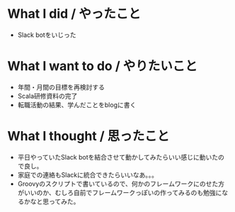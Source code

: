 # What I did / やったこと
- Slack botをいじった

# What I want to do / やりたいこと
- 年間・月間の目標を再検討する
- Scala研修資料の完了
- 転職活動の結果、学んだことをblogに書く

# What I thought / 思ったこと
- 平日やっていたSlack botを結合させて動かしてみたらいい感じに動いたので良し。
- 家庭での連絡もSlackに統合できたらいいなあ。。。
- Groovyのスクリプトで書いているので、何かのフレームワークにのせた方がいいのか、むしろ自前でフレームワークっぽいの作ってみるのも勉強になるかなと思ってみた。
